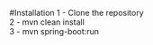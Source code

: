 #Installation
1 - Clone the repository
<br/>
2 - mvn clean install
<br/>
3 - mvn spring-boot:run
<br/>